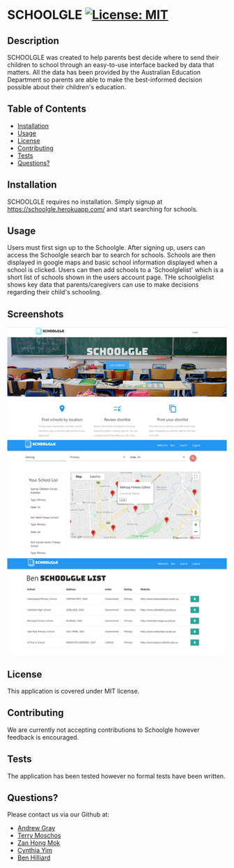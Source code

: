 # SCHOOLGLE [![License: MIT](https://img.shields.io/badge/License-MIT-yellow.svg)](https://opensource.org/licenses/MIT)
     
## Description

SCHOOLGLE was created to help parents best decide where to send their children to school through an easy-to-use interface backed by data that matters. All the data has been provided by the Australian Education Department so parents  are able to make the best-informed decision possible about their children's education.

## Table of Contents

* [Installation](##installation)
* [Usage](#usage)
* [License](#license)
* [Contributing](#contributing)
* [Tests](#tests)
* [Questions?](#questions)


## Installation

SCHOOLGLE requires no installation. Simply signup at https://schoolgle.herokuapp.com/ and start searching for schools.

## Usage

Users must first sign up to the Schoolgle. After signing up, users can access the Schoolgle search bar to search for schools. Schools are then displayed in google maps and basic school information displayed when a school is clicked. Users can then add schools to a 'Schoolglelist' which is a short list of schools shown in the users account page. THe schoolglelist shows key data that parents/caregivers can use to make decisions regarding their child's schooling.

## Screenshots

![Landing Page](public/img/Screenshots/LandingPage.png)
![Search Example](public/img/Screenshots/SearchExample.png)
![SchoolgleList](public/img/Screenshots/SchoolgleListExample.png)

## License

This application is covered under MIT license.
    
## Contributing

We are currently not accepting contributions to Schoolgle however feedback is encouraged.

## Tests

The application has been tested however no formal tests have been written.
    
## Questions?

Please contact us via our Github at:

* [Andrew Gray](http://www.github.com/Andrew836-dev)
* [Terry Moschos](http://www.github.com/EMoschos)
* [Zan Hong Mok](http://www.github.com/ZanHong)
* [Cynthia Yim](http://www.github.com/wongcmk)
* [Ben Hilliard](http://www.github.com/BH-2312)
